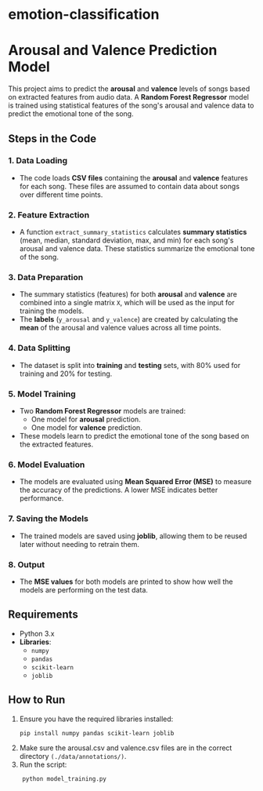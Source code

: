 # emotion-classification

# Arousal and Valence Prediction Model

This project aims to predict the **arousal** and **valence** levels of songs based on extracted features from audio data. A **Random Forest Regressor** model is trained using statistical features of the song's arousal and valence data to predict the emotional tone of the song.

## Steps in the Code

### 1. **Data Loading**
   - The code loads **CSV files** containing the **arousal** and **valence** features for each song. These files are assumed to contain data about songs over different time points.

### 2. **Feature Extraction**
   - A function `extract_summary_statistics` calculates **summary statistics** (mean, median, standard deviation, max, and min) for each song's arousal and valence data. These statistics summarize the emotional tone of the song.

### 3. **Data Preparation**
   - The summary statistics (features) for both **arousal** and **valence** are combined into a single matrix `X`, which will be used as the input for training the models.
   - The **labels** (`y_arousal` and `y_valence`) are created by calculating the **mean** of the arousal and valence values across all time points.

### 4. **Data Splitting**
   - The dataset is split into **training** and **testing** sets, with 80% used for training and 20% for testing.

### 5. **Model Training**
   - Two **Random Forest Regressor** models are trained:
     - One model for **arousal** prediction.
     - One model for **valence** prediction.
   - These models learn to predict the emotional tone of the song based on the extracted features.

### 6. **Model Evaluation**
   - The models are evaluated using **Mean Squared Error (MSE)** to measure the accuracy of the predictions. A lower MSE indicates better performance.

### 7. **Saving the Models**
   - The trained models are saved using **joblib**, allowing them to be reused later without needing to retrain them.

### 8. **Output**
   - The **MSE values** for both models are printed to show how well the models are performing on the test data.

## Requirements
- Python 3.x
- **Libraries**:
  - `numpy`
  - `pandas`
  - `scikit-learn`
  - `joblib`

## How to Run
1. Ensure you have the required libraries installed:
   ```bash
   pip install numpy pandas scikit-learn joblib

2. Make sure the arousal.csv and valence.csv files are in the correct directory `(./data/annotations/)`.
3. Run the script:
```bash 
    python model_training.py
